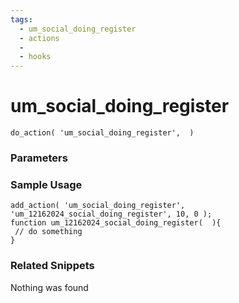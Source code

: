 ```yaml
---
tags: 
  - um_social_doing_register
  - actions
  - 
  - hooks
---
```

# um\_social\_doing\_register

``` php:no-line-numbers
do_action( 'um_social_doing_register',  )
```
<div class='hook-sep'></div>

### Parameters

<div class='hook-sep'></div>



### Sample Usage

``` php:no-line-numbers
add_action( 'um_social_doing_register', 'um_12162024_social_doing_register', 10, 0 );
function um_12162024_social_doing_register(  ){
 // do something
}
```
<div class='hook-sep'></div>



### Related Snippets

Nothing was found

